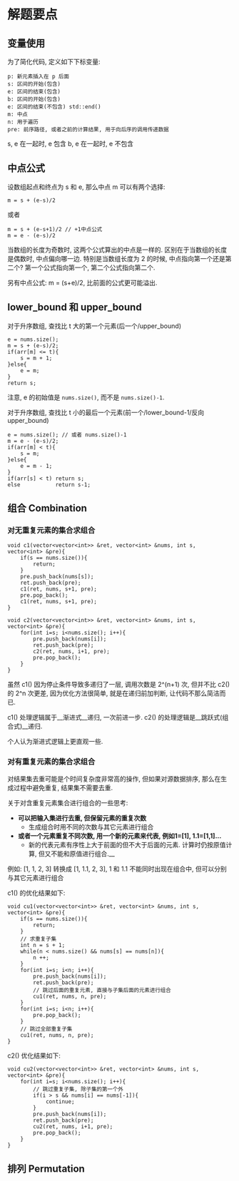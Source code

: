 # 解题要点

## 变量使用

为了简化代码, 定义如下下标变量:

	p: 新元素插入在 p 后面
	s: 区间的开始(包含)
	e: 区间的结束(包含)
	b: 区间的开始(包含)
	e: 区间的结束(不包含) std::end()
	m: 中点
	n: 用于遍历
	pre: 前序路径, 或者之前的计算结果, 用于向后序的调用传递数据

s, e 在一起时, e 包含
b, e 在一起时, e 不包含

## 中点公式

设数组起点和终点为 s 和 e, 那么中点 m 可以有两个选择:

	m = s + (e-s)/2

或者

	m = s + (e-s+1)/2 // +1中点公式
	m = e - (e-s)/2

当数组的长度为奇数时, 这两个公式算出的中点是一样的. 区别在于当数组的长度是偶数时, 中点偏向哪一边. 特别是当数组长度为 2 的时候, 中点指向第一个还是第二个? 第一个公式指向第一个, 第二个公式指向第二个.

另有中点公式: m = (s+e)/2, 比前面的公式更可能溢出.

## lower_bound 和 upper_bound

对于升序数组, 查找比 t 大的第一个元素(后一个/upper_bound)

	e = nums.size();
	m = s + (e-s)/2;
	if(arr[m] <= t){
		s = m + 1;
	}else{
		e = m;
	}
	return s;

注意, e 的初始值是 `nums.size()`, 而不是 `nums.size()-1`.

对于升序数组, 查找比 t 小的最后一个元素(前一个/lower_bound-1/反向upper_bound)

	e = nums.size(); // 或者 nums.size()-1
	m = e - (e-s)/2;
	if(arr[m] < t){
		s = m;
	}else{
		e = m - 1;
	}
	if(arr[s] < t) return s;
	else           return s-1;

## 组合 Combination

### 对无重复元素的集合求组合

	void c1(vector<vector<int>> &ret, vector<int> &nums, int s, vector<int> &pre){
	    if(s == nums.size()){
	        return;
	    }   
	    pre.push_back(nums[s]);
	    ret.push_back(pre);
	    c1(ret, nums, s+1, pre);
	    pre.pop_back();
	    c1(ret, nums, s+1, pre);
	}

	void c2(vector<vector<int>> &ret, vector<int> &nums, int s, vector<int> &pre){
	    for(int i=s; i<nums.size(); i++){
	        pre.push_back(nums[i]);
	        ret.push_back(pre);
	        c2(ret, nums, i+1, pre);
	        pre.pop_back();
	    }   
	}

虽然 c1() 因为停止条件导致多递归了一层, 调用次数是 2^(n+1) 次, 但并不比 c2() 的 2^n 次更差, 因为优化方法很简单, 就是在递归前加判断, 让代码不那么简洁而已.

c1() 处理逻辑属于__渐进式__递归, 一次前进一步. c2() 的处理逻辑是__跳跃式(组合式)__递归.

个人认为渐进式逻辑上更直观一些.

### 对有重复元素的集合求组合

对结果集去重可能是个时间复杂度非常高的操作, 但如果对源数据排序, 那么在生成过程中避免重复, 结果集不需要去重.

关于对含重复元素集合进行组合的一些思考:

* __可以把输入集进行去重, 但保留元素的重复次数__
	* 生成组合时用不同的次数与其它元素进行组合
* __或者一个元素重复不同次数, 用一个新的元素来代表, 例如1=[1], 1.1=[1,1]...__
	* 新的代表元素有序性上大于前面的但不大于后面的元素. 计算时仍按原值计算, 但又不能和原值进行组合.__

例如: [1, 1, 2, 3] 转换成 [1, 1.1, 2, 3], 1 和 1.1 不能同时出现在组合中, 但可以分别与其它元素进行组合

c1() 的优化结果如下:

	void cu1(vector<vector<int>> &ret, vector<int> &nums, int s, vector<int> &pre){
	    if(s == nums.size()){
	        return;
	    }
		// 求重复子集
	    int n = s + 1;
	    while(n < nums.size() && nums[s] == nums[n]){
	        n ++; 
	    }
	    for(int i=s; i<n; i++){
	        pre.push_back(nums[i]);
	        ret.push_back(pre);
			// 跳过后面的重复元素, 直接与子集后面的元素进行组合
	        cu1(ret, nums, n, pre);
	    }   
	    for(int i=s; i<n; i++){
	        pre.pop_back();
	    }
		// 跳过全部重复子集
	    cu1(ret, nums, n, pre);
	}

c2() 优化结果如下:

	void cu2(vector<vector<int>> &ret, vector<int> &nums, int s, vector<int> &pre){
	    for(int i=s; i<nums.size(); i++){
			// 跳过重复子集, 除子集的第一个外
	        if(i > s && nums[i] == nums[-1]){
	            continue;
	        }
	        pre.push_back(nums[i]);
	        ret.push_back(pre);
	        cu2(ret, nums, i+1, pre);
	        pre.pop_back();
	    }
	}

## 排列 Permutation


